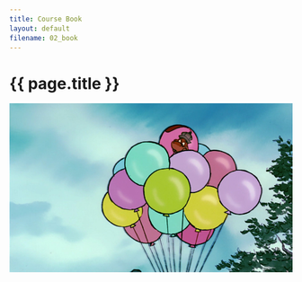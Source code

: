 ```yaml
---
title: Course Book
layout: default
filename: 02_book
--- 
```


<h1>{{ page.title }}</h1>

![Sir Hiss](https://raw.githubusercontent.com/tur-learning/CIS1051-python/gh-pages/lectures/notebooks/img/cis1051-cover.png)
